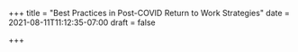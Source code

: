 +++
title = "Best Practices in Post-COVID Return to Work Strategies"
date = 2021-08-11T11:12:35-07:00
draft = false

+++
